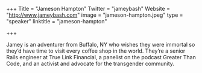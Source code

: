 +++
Title = "Jameson Hampton"
Twitter = "jameybash"
Website = "http://www.jameybash.com"
image = "jameson-hampton.jpeg"
type = "speaker"
linktitle = "jameson-hampton"

+++

Jamey is an adventurer from Buffalo, NY who wishes they were immortal so they’d have time to visit every coffee shop in the world. They’re a senior Rails engineer at True Link Financial, a panelist on the podcast Greater Than Code, and an activist and advocate for the transgender community.
